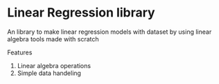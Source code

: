 # Linear Regression library

An library to make linear regression models with dataset by using linear algebra tools made with scratch

Features
1. Linear algebra operations
2. Simple data handeling
